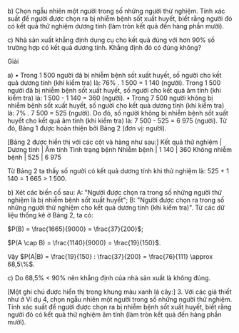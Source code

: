 b) Chọn ngẫu nhiên một người trong số những người thử nghiệm. Tính xác suất để người được chọn ra bị nhiễm bệnh sốt xuất huyết, biết rằng người đó có kết quả thử nghiệm dương tính (làm tròn kết quả đến hàng phần mười).

c) Nhà sản xuất khẳng định dụng cụ cho kết quả đúng với hơn 90% số trường hợp có kết quả dương tính. Khẳng định đó có đúng không?

Giải

a) • Trong 1 500 người đã bị nhiễm bệnh sốt xuất huyết, số người cho kết quả dương tính (khi kiểm tra) là: 76% . 1 500 = 1 140 (người).
Trong 1 500 người đã bị nhiễm bệnh sốt xuất huyết, số người cho kết quả âm tính (khi kiểm tra) là: 1 500 - 1 140 = 360 (người).
• Trong 7 500 người không bị nhiễm bệnh sốt xuất huyết, số người cho kết quả dương tính (khi kiểm tra) là: 7% . 7 500 = 525 (người). Do đó, số người không bị nhiễm bệnh sốt xuất huyết cho kết quả âm tính (khi kiểm tra) là: 7 500 - 525 = 6 975 (người).
Từ đó, Bảng 1 được hoàn thiện bởi Bảng 2 (đơn vị: người).

[Bảng 2 được hiển thị với các cột và hàng như sau:]
Kết quả thử nghiệm | Dương tính | Âm tính
Tình trạng bệnh
Nhiễm bệnh | 1 140 | 360
Không nhiễm bệnh | 525 | 6 975

Từ Bảng 2 ta thấy số người có kết quả dương tính khi thử nghiệm là:
525 + 1 140 = 1 665 > 1 500.

b) Xét các biến cố sau:
A: "Người được chọn ra trong số những người thử nghiệm là bị nhiễm bệnh sốt xuất huyết";
B: "Người được chọn ra trong số những người thử nghiệm cho kết quả dương tính (khi kiểm tra)".
Từ các dữ liệu thống kê ở Bảng 2, ta có:

$P(B) = \frac{1665}{9000} = \frac{37}{200}$;

$P(A \cap B) = \frac{1140}{9000} = \frac{19}{150}$.

Vậy $P(A|B) = \frac{19}{150} : \frac{37}{200} = \frac{76}{111} \approx 68,5\%$.

c) Do 68,5% < 90% nên khẳng định của nhà sản xuất là không đúng.

[Một ghi chú được hiển thị trong khung màu xanh lá cây:]
3. Với các giả thiết như ở Ví dụ 4, chọn ngẫu nhiên một người trong số những người thử nghiệm. Tính xác suất để người được chọn ra bị nhiễm bệnh sốt xuất huyết, biết rằng người đó có kết quả thử nghiệm âm tính (làm tròn kết quả đến hàng phần mười).